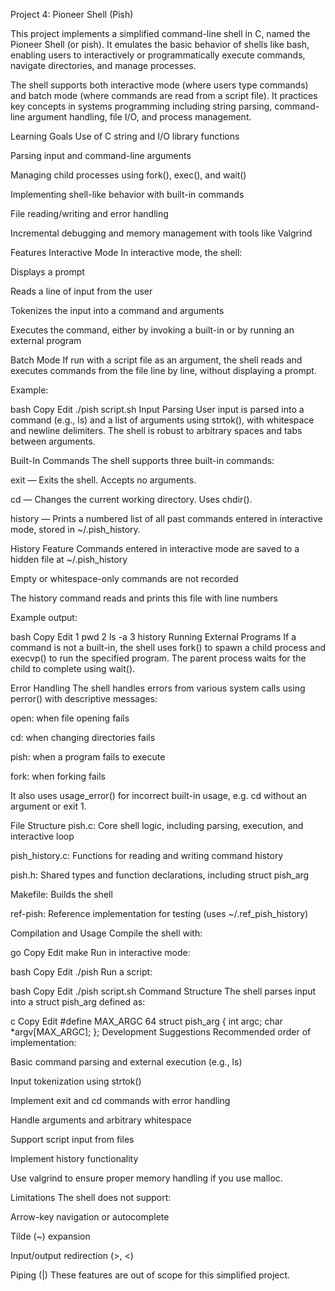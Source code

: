 Project 4: Pioneer Shell (Pish)

This project implements a simplified command-line shell in C, named the Pioneer Shell (or pish). It emulates the basic behavior of shells like bash, enabling users to interactively or programmatically execute commands, navigate directories, and manage processes.

The shell supports both interactive mode (where users type commands) and batch mode (where commands are read from a script file). It practices key concepts in systems programming including string parsing, command-line argument handling, file I/O, and process management.

Learning Goals
Use of C string and I/O library functions

Parsing input and command-line arguments

Managing child processes using fork(), exec(), and wait()

Implementing shell-like behavior with built-in commands

File reading/writing and error handling

Incremental debugging and memory management with tools like Valgrind

Features
Interactive Mode
In interactive mode, the shell:

Displays a prompt

Reads a line of input from the user

Tokenizes the input into a command and arguments

Executes the command, either by invoking a built-in or by running an external program

Batch Mode
If run with a script file as an argument, the shell reads and executes commands from the file line by line, without displaying a prompt.

Example:

bash
Copy
Edit
./pish script.sh
Input Parsing
User input is parsed into a command (e.g., ls) and a list of arguments using strtok(), with whitespace and newline delimiters. The shell is robust to arbitrary spaces and tabs between arguments.

Built-In Commands
The shell supports three built-in commands:

exit — Exits the shell. Accepts no arguments.

cd <path> — Changes the current working directory. Uses chdir().

history — Prints a numbered list of all past commands entered in interactive mode, stored in ~/.pish_history.

History Feature
Commands entered in interactive mode are saved to a hidden file at ~/.pish_history

Empty or whitespace-only commands are not recorded

The history command reads and prints this file with line numbers

Example output:

bash
Copy
Edit
1 pwd
2 ls -a
3 history
Running External Programs
If a command is not a built-in, the shell uses fork() to spawn a child process and execvp() to run the specified program. The parent process waits for the child to complete using wait().

Error Handling
The shell handles errors from various system calls using perror() with descriptive messages:

open: when file opening fails

cd: when changing directories fails

pish: when a program fails to execute

fork: when forking fails

It also uses usage_error() for incorrect built-in usage, e.g. cd without an argument or exit 1.

File Structure
pish.c: Core shell logic, including parsing, execution, and interactive loop

pish_history.c: Functions for reading and writing command history

pish.h: Shared types and function declarations, including struct pish_arg

Makefile: Builds the shell

ref-pish: Reference implementation for testing (uses ~/.ref_pish_history)

Compilation and Usage
Compile the shell with:

go
Copy
Edit
make
Run in interactive mode:

bash
Copy
Edit
./pish
Run a script:

bash
Copy
Edit
./pish script.sh
Command Structure
The shell parses input into a struct pish_arg defined as:

c
Copy
Edit
#define MAX_ARGC 64
struct pish_arg {
  int argc;
  char *argv[MAX_ARGC];
};
Development Suggestions
Recommended order of implementation:

Basic command parsing and external execution (e.g., ls)

Input tokenization using strtok()

Implement exit and cd commands with error handling

Handle arguments and arbitrary whitespace

Support script input from files

Implement history functionality

Use valgrind to ensure proper memory handling if you use malloc.

Limitations
The shell does not support:

Arrow-key navigation or autocomplete

Tilde (~) expansion

Input/output redirection (>, <)

Piping (|) These features are out of scope for this simplified project.
